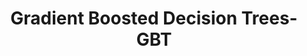 ---
title: "Gradient Boosted Decision Trees-GBT"

categories: ['']

tags: ['Gradient', 'Boosted', 'Decision', 'Trees', 'GBT']

arabic: ['تعزيز التدرج لشجرة القرار']

publishers: ['معجم مصطلحات التعلم الآلي والتعلم العميق وعلم البيانات']

types: "word"

slug: ""
---